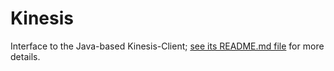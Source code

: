 # Kinesis

Interface to the Java-based Kinesis-Client; [see its README.md file](../../../../../kinesis-client/README.md) for more details.
